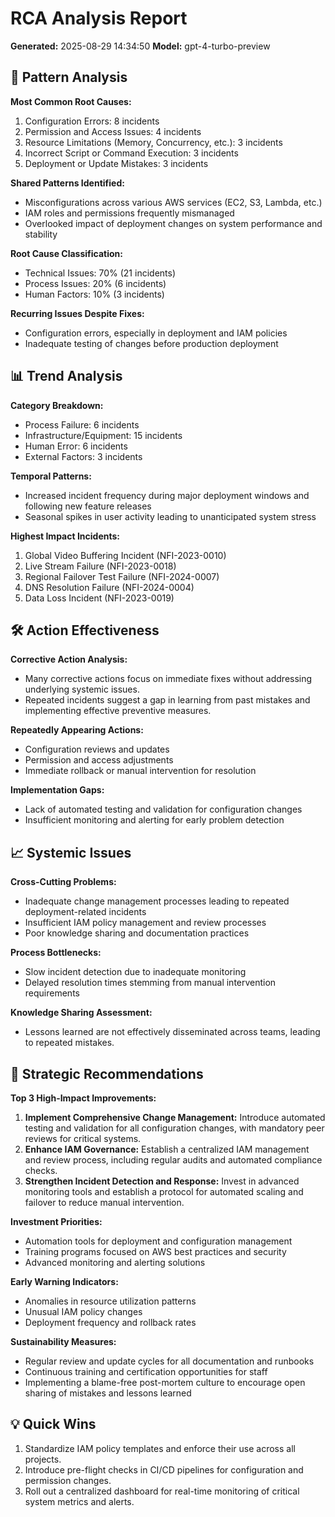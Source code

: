 # RCA Analysis Report
**Generated:** 2025-08-29 14:34:50
**Model:** gpt-4-turbo-preview

## 🔎 Pattern Analysis
**Most Common Root Causes:**
1. Configuration Errors: 8 incidents
2. Permission and Access Issues: 4 incidents
3. Resource Limitations (Memory, Concurrency, etc.): 3 incidents
4. Incorrect Script or Command Execution: 3 incidents
5. Deployment or Update Mistakes: 3 incidents

**Shared Patterns Identified:**
- Misconfigurations across various AWS services (EC2, S3, Lambda, etc.)
- IAM roles and permissions frequently mismanaged
- Overlooked impact of deployment changes on system performance and stability

**Root Cause Classification:**
- Technical Issues: 70% (21 incidents)
- Process Issues: 20% (6 incidents)
- Human Factors: 10% (3 incidents)

**Recurring Issues Despite Fixes:**
- Configuration errors, especially in deployment and IAM policies
- Inadequate testing of changes before production deployment

## 📊 Trend Analysis
**Category Breakdown:**
- Process Failure: 6 incidents
- Infrastructure/Equipment: 15 incidents
- Human Error: 6 incidents
- External Factors: 3 incidents

**Temporal Patterns:**
- Increased incident frequency during major deployment windows and following new feature releases
- Seasonal spikes in user activity leading to unanticipated system stress

**Highest Impact Incidents:**
1. Global Video Buffering Incident (NFI-2023-0010)
2. Live Stream Failure (NFI-2023-0018)
3. Regional Failover Test Failure (NFI-2024-0007)
4. DNS Resolution Failure (NFI-2024-0004)
5. Data Loss Incident (NFI-2023-0019)

## 🛠️ Action Effectiveness
**Corrective Action Analysis:**
- Many corrective actions focus on immediate fixes without addressing underlying systemic issues.
- Repeated incidents suggest a gap in learning from past mistakes and implementing effective preventive measures.

**Repeatedly Appearing Actions:**
- Configuration reviews and updates
- Permission and access adjustments
- Immediate rollback or manual intervention for resolution

**Implementation Gaps:**
- Lack of automated testing and validation for configuration changes
- Insufficient monitoring and alerting for early problem detection

## 📈 Systemic Issues
**Cross-Cutting Problems:**
- Inadequate change management processes leading to repeated deployment-related incidents
- Insufficient IAM policy management and review processes
- Poor knowledge sharing and documentation practices

**Process Bottlenecks:**
- Slow incident detection due to inadequate monitoring
- Delayed resolution times stemming from manual intervention requirements

**Knowledge Sharing Assessment:**
- Lessons learned are not effectively disseminated across teams, leading to repeated mistakes.

## 🚀 Strategic Recommendations

**Top 3 High-Impact Improvements:**
1. **Implement Comprehensive Change Management:** Introduce automated testing and validation for all configuration changes, with mandatory peer reviews for critical systems.
2. **Enhance IAM Governance:** Establish a centralized IAM management and review process, including regular audits and automated compliance checks.
3. **Strengthen Incident Detection and Response:** Invest in advanced monitoring tools and establish a protocol for automated scaling and failover to reduce manual intervention.

**Investment Priorities:**
- Automation tools for deployment and configuration management
- Training programs focused on AWS best practices and security
- Advanced monitoring and alerting solutions

**Early Warning Indicators:**
- Anomalies in resource utilization patterns
- Unusual IAM policy changes
- Deployment frequency and rollback rates

**Sustainability Measures:**
- Regular review and update cycles for all documentation and runbooks
- Continuous training and certification opportunities for staff
- Implementing a blame-free post-mortem culture to encourage open sharing of mistakes and lessons learned

## 💡 Quick Wins
1. Standardize IAM policy templates and enforce their use across all projects.
2. Introduce pre-flight checks in CI/CD pipelines for configuration and permission changes.
3. Roll out a centralized dashboard for real-time monitoring of critical system metrics and alerts.
